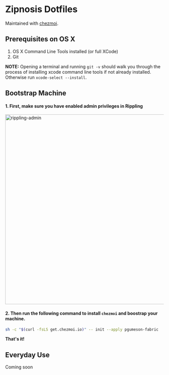# Zipnosis Dotfiles

Maintained with [chezmoi](https://www.chezmoi.io/).

## Prerequisites on OS X

1. OS X Command Line Tools installed (or full XCode)
2. Git

**NOTE:** Opening a terminal and running `git -v` should walk
you through the process of installing xcode command line tools
if not already installed. Otherwise run `xcode-select --install`.

## Bootstrap Machine

#### 1. First, make sure you have enabled admin privileges in Rippling
<img width="601" alt="rippling-admin" src="https://github.com/pgumeson-fabric/dotfiles/assets/145386658/c88c3244-1c34-412d-84bf-8c6d51631a41">

#### 2. Then run the following command to install `chezmoi` and boostrap your machine.

```sh
sh -c "$(curl -fsLS get.chezmoi.io)" -- init --apply pgumeson-fabric
```

**That's it!**

## Everyday Use
Coming soon
